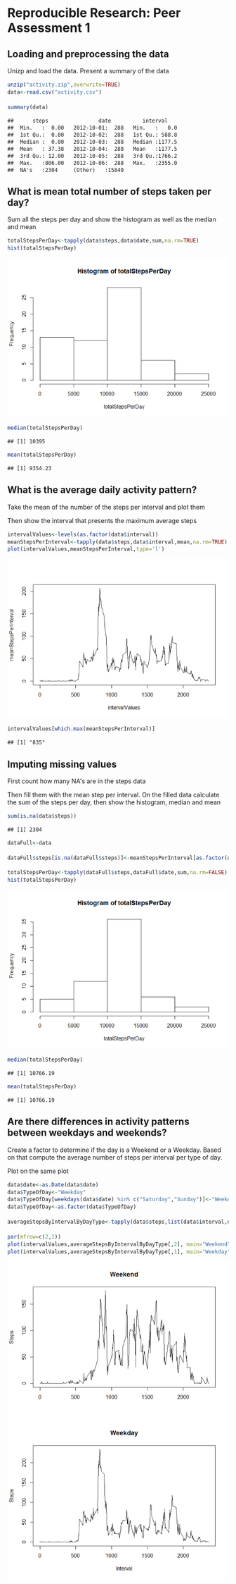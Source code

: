 # Reproducible Research: Peer Assessment 1


## Loading and preprocessing the data

Unizp and load the data. Present a summary of the data



```r
unzip("activity.zip",overwrite=TRUE)
data<-read.csv("activity.csv")

summary(data)
```

```
##      steps                date          interval     
##  Min.   :  0.00   2012-10-01:  288   Min.   :   0.0  
##  1st Qu.:  0.00   2012-10-02:  288   1st Qu.: 588.8  
##  Median :  0.00   2012-10-03:  288   Median :1177.5  
##  Mean   : 37.38   2012-10-04:  288   Mean   :1177.5  
##  3rd Qu.: 12.00   2012-10-05:  288   3rd Qu.:1766.2  
##  Max.   :806.00   2012-10-06:  288   Max.   :2355.0  
##  NA's   :2304     (Other)   :15840
```


## What is mean total number of steps taken per day?
Sum all the steps per day and show the histogram as well as the median and mean


```r
totalStepsPerDay<-tapply(data$steps,data$date,sum,na.rm=TRUE)
hist(totalStepsPerDay)
```

![](PA1_template_files/figure-html/unnamed-chunk-2-1.png) 

```r
median(totalStepsPerDay)
```

```
## [1] 10395
```

```r
mean(totalStepsPerDay)
```

```
## [1] 9354.23
```


## What is the average daily activity pattern?
Take the mean of the number of the steps per interval and plot them

Then show the interval that presents the maximum average steps


```r
intervalValues<-levels(as.factor(data$interval))
meanStepsPerInterval<-tapply(data$steps,data$interval,mean,na.rm=TRUE)
plot(intervalValues,meanStepsPerInterval,type='l')
```

![](PA1_template_files/figure-html/unnamed-chunk-3-1.png) 

```r
intervalValues[which.max(meanStepsPerInterval)]
```

```
## [1] "835"
```



## Imputing missing values
First count how many NA's are in the steps data

Then fill them with the mean step per interval.  On the filled data calculate the sum of the steps per day, then show the histogram, median and mean

```r
sum(is.na(data$steps))
```

```
## [1] 2304
```

```r
dataFull<-data

dataFull$steps[is.na(dataFull$steps)]<-meanStepsPerInterval[as.factor(data$interval)][is.na(dataFull$steps)]

totalStepsPerDay<-tapply(dataFull$steps,dataFull$date,sum,na.rm=FALSE)
hist(totalStepsPerDay)
```

![](PA1_template_files/figure-html/unnamed-chunk-4-1.png) 

```r
median(totalStepsPerDay)
```

```
## [1] 10766.19
```

```r
mean(totalStepsPerDay)
```

```
## [1] 10766.19
```


## Are there differences in activity patterns between weekdays and weekends?
Create a factor to determine if the day is a Weekend or a Weekday.  Based on that compute the average number of steps per interval per type of day.

Plot on the same plot


```r
data$date<-as.Date(data$date)
data$TypeOfDay<-"Weekday"
data$TypeOfDay[weekdays(data$date) %in% c("Saturday","Sunday")]<-"Weekend"
data$TypeOfDay<-as.factor(data$TypeOfDay)

averageStepsByIntervalByDayType<-tapply(data$steps,list(data$interval,data$TypeOfDay),mean,na.rm=TRUE)

par(mfrow=c(2,1))
plot(intervalValues,averageStepsByIntervalByDayType[,2], main="Weekend",type="l",xlab="",ylab="Steps")
plot(intervalValues,averageStepsByIntervalByDayType[,1], main="Weekday",type="l",xlab="Interval",ylab="Steps")
```

![](PA1_template_files/figure-html/unnamed-chunk-5-1.png) 
